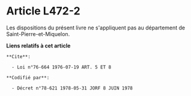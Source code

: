 # Article L472-2

Les dispositions du présent livre ne s'appliquent pas au département de Saint-Pierre-et-Miquelon.

**Liens relatifs à cet article**

	**Cite**:

	  - Loi n°76-664 1976-07-19 ART. 5 ET 8

	**Codifié par**:

	  - Décret n°78-621 1978-05-31 JORF 8 JUIN 1978
